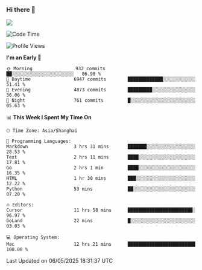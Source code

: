 ### Hi there 👋

<!--
**JJAYCHEN1e/jjaychen1e** is a ✨ _special_ ✨ repository because its `README.md` (this file) appears on your GitHub profile.

Here are some ideas to get you started:

- 🔭 I’m currently working on ...
- 🌱 I’m currently learning ...
- 👯 I’m looking to collaborate on ...
- 🤔 I’m looking for help with ...
- 💬 Ask me about ...
- 📫 How to reach me: ...
- 😄 Pronouns: ...
- ⚡ Fun fact: ...
-->

[![](https://github-readme-stats.vercel.app/api?username=jjaychen1e&show_icons=true)](https://github.com/jjaychen1e/github-readme-stats?count_private=true)

<!--START_SECTION:waka-->
![Code Time](http://img.shields.io/badge/Code%20Time-1%2C969%20hrs%2018%20mins-blue)

![Profile Views](http://img.shields.io/badge/Profile%20Views-15-blue)

**I'm an Early 🐤** 

```text
🌞 Morning                932 commits         ██░░░░░░░░░░░░░░░░░░░░░░░   06.90 % 
🌆 Daytime                6947 commits        █████████████░░░░░░░░░░░░   51.41 % 
🌃 Evening                4873 commits        █████████░░░░░░░░░░░░░░░░   36.06 % 
🌙 Night                  761 commits         █░░░░░░░░░░░░░░░░░░░░░░░░   05.63 % 
```


📊 **This Week I Spent My Time On** 

```text
🕑︎ Time Zone: Asia/Shanghai

💬 Programming Languages: 
Markdown                 3 hrs 31 mins       ███████░░░░░░░░░░░░░░░░░░   28.53 % 
Text                     2 hrs 11 mins       ████░░░░░░░░░░░░░░░░░░░░░   17.81 % 
Go                       2 hrs 1 min         ████░░░░░░░░░░░░░░░░░░░░░   16.35 % 
HTML                     1 hr 30 mins        ███░░░░░░░░░░░░░░░░░░░░░░   12.22 % 
Python                   53 mins             ██░░░░░░░░░░░░░░░░░░░░░░░   07.20 % 

🔥 Editors: 
Cursor                   11 hrs 58 mins      ████████████████████████░   96.97 % 
GoLand                   22 mins             █░░░░░░░░░░░░░░░░░░░░░░░░   03.03 % 

💻 Operating System: 
Mac                      12 hrs 21 mins      █████████████████████████   100.00 % 
```


 Last Updated on 06/05/2025 18:31:37 UTC
<!--END_SECTION:waka-->
